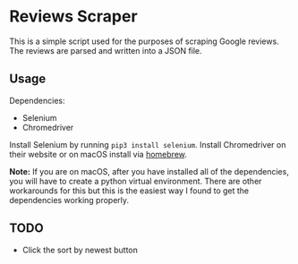 # Reviews Scraper
This is a simple script used for the purposes of scraping Google reviews. The reviews are parsed and written into
a JSON file.

Usage
-----
Dependencies:
* Selenium
* Chromedriver

Install Selenium by running `pip3 install selenium`. Install Chromedriver on their website or on macOS install via [homebrew](https://brew.sh/).

**Note:** If you are on macOS, after you have installed all of the dependencies, you will have to create a python virtual environment. There are other workarounds for this but this is the easiest way I found to get the dependencies working properly.

TODO
-----
* Click the sort by newest button
